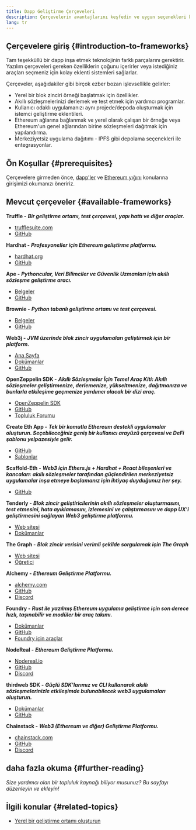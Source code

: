 ```yaml
---
title: Dapp Geliştirme Çerçeveleri
description: Çerçevelerin avantajlarını keşfedin ve uygun seçenekleri karşılaştırın.
lang: tr
---
```


## Çerçevelere giriş {#introduction-to-frameworks}

Tam teşekküllü bir dapp inşa etmek teknolojinin farklı parçalarını gerektirir. Yazılım çerçeveleri gereken özelliklerin çoğunu içerirler veya istediğiniz araçları seçmeniz için kolay eklenti sistemleri sağlarlar.

Çerçeveler, aşağıdakiler gibi birçok ezber bozan işlevsellikle gelirler:

- Yerel bir blok zinciri örneği başlatmak için özellikler.
- Akıllı sözleşmelerinizi derlemek ve test etmek için yardımcı programlar.
- Kullanıcı odaklı uygulamanızı aynı projede/depoda oluşturmak için istemci geliştirme eklentileri.
- Ethereum ağlarına bağlanmak ve yerel olarak çalışan bir örneğe veya Ethereum'un genel ağlarından birine sözleşmeleri dağıtmak için yapılandırma.
- Merkeziyetsiz uygulama dağıtımı - IPFS gibi depolama seçenekleri ile entegrasyonlar.

## Ön Koşullar {#prerequisites}

Çerçevelere girmeden önce, [dapp'ler](/developers/docs/dapps/) ve [Ethereum yığını](/developers/docs/ethereum-stack/) konularına girişimizi okumanızı öneririz.

## Mevcut çerçeveler {#available-frameworks}

**Truffle -** **_Bir geliştirme ortamı, test çerçevesi, yapı hattı ve diğer araçlar._**

- [trufflesuite.com](https://www.trufflesuite.com/)
- [GitHub](https://github.com/trufflesuite/truffle)

**Hardhat -** **_Profesyoneller için Ethereum geliştirme platformu._**

- [hardhat.org](https://hardhat.org)
- [GitHub](https://github.com/nomiclabs/hardhat)

**Ape -** **_Pythoncular, Veri Bilimciler ve Güvenlik Uzmanları için akıllı sözleşme geliştirme aracı._**

- [Belgeler](https://docs.apeworx.io/ape/stable/)
- [GitHub](https://github.com/ApeWorX/ape)

**Brownie -** **_Python tabanlı geliştirme ortamı ve test çerçevesi._**

- [Belgeler](https://eth-brownie.readthedocs.io/en/latest/)
- [GitHub](https://github.com/eth-brownie/brownie)

**Web3j -** **_JVM üzerinde blok zincir uygulamaları geliştirmek için bir platform._**

- [Ana Sayfa](https://www.web3labs.com/web3j-sdk)
- [Dokümanlar](https://docs.web3j.io)
- [GitHub](https://github.com/web3j/web3j)

**OpenZeppelin SDK -** **_Akıllı Sözleşmeler İçin Temel Araç Kiti: Akıllı sözleşmeler geliştirmenize, derlemenize, yükseltmenize, dağıtmanıza ve bunlarla etkileşime geçmenize yardımcı olacak bir dizi araç._**

- [OpenZeppelin SDK](https://openzeppelin.com/sdk/)
- [GitHub](https://github.com/OpenZeppelin/openzeppelin-sdk)
- [Topluluk Forumu](https://forum.openzeppelin.com/c/support/17)

**Create Eth App -** **_Tek bir komutla Ethereum destekli uygulamalar oluşturun. Seçebileceğiniz geniş bir kullanıcı arayüzü çerçevesi ve DeFi şablonu yelpazesiyle gelir._**

- [GitHub](https://github.com/paulrberg/create-eth-app)
- [Şablonlar](https://github.com/PaulRBerg/create-eth-app/tree/develop/templates)

**Scaffold-Eth -** **_Web3 için Ethers.js + Hardhat + React bileşenleri ve kancaları: akıllı sözleşmeler tarafından güçlendirilen merkeziyetsiz uygulamalar inşa etmeye başlamanız için ihtiyaç duyduğunuz her şey._**

- [GitHub](https://github.com/scaffold-eth/scaffold-eth-2)

**Tenderly -** **_Blok zincir geliştiricilerinin akıllı sözleşmeler oluşturmasını, test etmesini, hata ayıklamasını, izlemesini ve çalıştırmasını ve dapp UX'i geliştirmesini sağlayan Web3 geliştirme platformu._**

- [Web sitesi](https://tenderly.co/)
- [Dokümanlar](https://docs.tenderly.co/ethereum-development-practices)

**The Graph -** **_Blok zincir verisini verimli şekilde sorgulamak için The Graph_**

- [Web sitesi](https://thegraph.com/)
- [Öğretici](/developers/tutorials/the-graph-fixing-web3-data-querying/)

**Alchemy -** **_Ethereum Geliştirme Platformu._**

- [alchemy.com](https://www.alchemy.com/)
- [GitHub](https://github.com/alchemyplatform)
- [Discord](https://discord.com/invite/A39JVCM)

**Foundry -** **_Rust ile yazılmış Ethereum uygulama geliştirme için son derece hızlı, taşınabilir ve modüler bir araç takımı._**

- [Dokümanlar](https://book.getfoundry.sh/)
- [GitHub](https://github.com/gakonst/foundry/)
- [Foundry için araçlar](https://github.com/crisgarner/awesome-foundry)

**NodeReal -** **_Ethereum Geliştirme Platformu._**

- [Nodereal.io](https://nodereal.io/)
- [GitHub](https://github.com/node-real)
- [Discord](https://discord.gg/V5k5gsuE)

**thirdweb SDK -** **_Güçlü SDK'larımız ve CLI kullanarak akıllı sözleşmelerinizle etkileşimde bulunabilecek web3 uygulamaları oluşturun._**

- [Dokümanlar](https://portal.thirdweb.com/sdk/)
- [GitHub](https://github.com/thirdweb-dev/)

**Chainstack -** **_Web3 (Ethereum ve diğer) Geliştirme Platformu._**

- [chainstack.com](https://www.chainstack.com/)
- [GitHub](https://github.com/chainstack)
- [Discord](https://discord.gg/BSb5zfp9AT)

## daha fazla okuma {#further-reading}

_Size yardımcı olan bir topluluk kaynağı biliyor musunuz? Bu sayfayı düzenleyin ve ekleyin!_

## İlgili konular {#related-topics}

- [Yerel bir geliştirme ortamı oluşturun](/developers/local-environment/)
